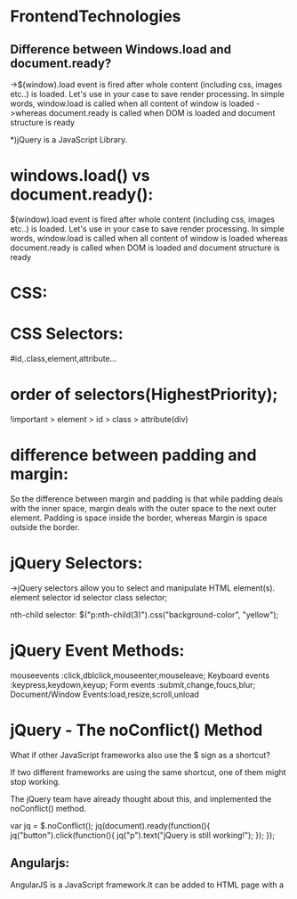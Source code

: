 # FrontendTechnologies

Difference between Windows.load and document.ready?
----------------------------------------------------
->$(window).load event is fired after whole content (including css, images etc..) is loaded. Let's use in your case to save render processing. In simple words, window.load is called when all content of window is loaded
->whereas document.ready is called when DOM is loaded and document structure is ready

*)jQuery is a JavaScript Library.


windows.load() vs document.ready():
===================================
$(window).load event is fired after whole content (including css, images etc..) is loaded.
Let's use in your case to save render processing. In simple words, window.load is called when all content of window is loaded whereas document.ready is called when DOM is loaded and document structure is ready

CSS:
====
CSS Selectors:
==============
#id,.class,element,attribute...

order of selectors(HighestPriority);
====================================
!important > element > id > class > attribute(div)

difference between padding and margin:
======================================
So the difference between margin and padding is that while padding deals with the inner space, margin deals with the outer space to the next outer element. Padding is space inside the border, whereas Margin is space outside the border.

jQuery Selectors:
=================
->jQuery selectors allow you to select and manipulate HTML element(s).
element selector
id selector
class selector;

nth-child selector:
$("p:nth-child(3)").css("background-color", "yellow");



jQuery Event Methods:
=====================
mouseevents           :click,dblclick,mouseenter,mouseleave;
Keyboard events       :keypress,keydown,keyup;
Form events           :submit,change,foucs,blur;
Document/Window Events:load,resize,scroll,unload



jQuery - The noConflict() Method
================================
What if other JavaScript frameworks also use the $ sign as a shortcut?

If two different frameworks are using the same shortcut, one of them might stop working.

The jQuery team have already thought about this, and implemented the noConflict() method.


var jq = $.noConflict();
jq(document).ready(function(){
  jq("button").click(function(){
    jq("p").text("jQuery is still working!");
  });
});


Angularjs:
-----------
AngularJS is a JavaScript framework.It can be added to HTML page with a <script> tag;

The ng-app directive tells AngularJS that the <div> element is the "owner" of an AngularJS application.

The ng-model directive binds the value of the input field to the application variable name.

The ng-bind directive binds the content of the <p> element to the application variable name

You can use data-ng-, instead of ng-, if you want to make your page HTML valid.


Two-way Binding:
================



Differnce between ng-if and ng-show:
====================================



Differnce betwee factory,service and provider in AngularJS:
===========================================================


Differnce between $scope and $rootScope:
=========================================



What is the LifeCycle of AngularJS:
===================================
$digest,$watch,$apply;


Angularjs pre-defined filters and custom filters:
=================================================
